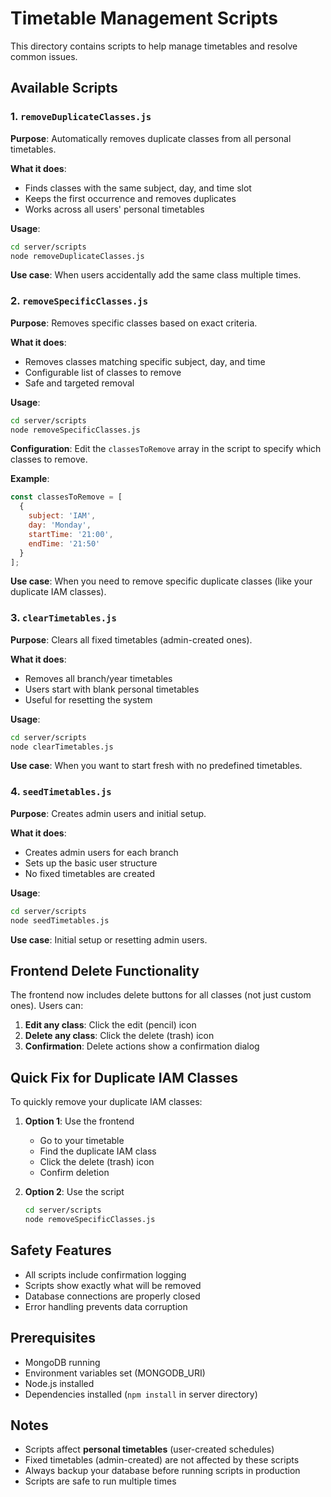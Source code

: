 # Timetable Management Scripts

This directory contains scripts to help manage timetables and resolve common issues.

## Available Scripts

### 1. `removeDuplicateClasses.js`
**Purpose**: Automatically removes duplicate classes from all personal timetables.

**What it does**:
- Finds classes with the same subject, day, and time slot
- Keeps the first occurrence and removes duplicates
- Works across all users' personal timetables

**Usage**:
```bash
cd server/scripts
node removeDuplicateClasses.js
```

**Use case**: When users accidentally add the same class multiple times.

### 2. `removeSpecificClasses.js`
**Purpose**: Removes specific classes based on exact criteria.

**What it does**:
- Removes classes matching specific subject, day, and time
- Configurable list of classes to remove
- Safe and targeted removal

**Usage**:
```bash
cd server/scripts
node removeSpecificClasses.js
```

**Configuration**: Edit the `classesToRemove` array in the script to specify which classes to remove.

**Example**:
```javascript
const classesToRemove = [
  {
    subject: 'IAM',
    day: 'Monday',
    startTime: '21:00',
    endTime: '21:50'
  }
];
```

**Use case**: When you need to remove specific duplicate classes (like your duplicate IAM classes).

### 3. `clearTimetables.js`
**Purpose**: Clears all fixed timetables (admin-created ones).

**What it does**:
- Removes all branch/year timetables
- Users start with blank personal timetables
- Useful for resetting the system

**Usage**:
```bash
cd server/scripts
node clearTimetables.js
```

**Use case**: When you want to start fresh with no predefined timetables.

### 4. `seedTimetables.js`
**Purpose**: Creates admin users and initial setup.

**What it does**:
- Creates admin users for each branch
- Sets up the basic user structure
- No fixed timetables are created

**Usage**:
```bash
cd server/scripts
node seedTimetables.js
```

**Use case**: Initial setup or resetting admin users.

## Frontend Delete Functionality

The frontend now includes delete buttons for all classes (not just custom ones). Users can:

1. **Edit any class**: Click the edit (pencil) icon
2. **Delete any class**: Click the delete (trash) icon
3. **Confirmation**: Delete actions show a confirmation dialog

## Quick Fix for Duplicate IAM Classes

To quickly remove your duplicate IAM classes:

1. **Option 1**: Use the frontend
   - Go to your timetable
   - Find the duplicate IAM class
   - Click the delete (trash) icon
   - Confirm deletion

2. **Option 2**: Use the script
   ```bash
   cd server/scripts
   node removeSpecificClasses.js
   ```

## Safety Features

- All scripts include confirmation logging
- Scripts show exactly what will be removed
- Database connections are properly closed
- Error handling prevents data corruption

## Prerequisites

- MongoDB running
- Environment variables set (MONGODB_URI)
- Node.js installed
- Dependencies installed (`npm install` in server directory)

## Notes

- Scripts affect **personal timetables** (user-created schedules)
- Fixed timetables (admin-created) are not affected by these scripts
- Always backup your database before running scripts in production
- Scripts are safe to run multiple times
